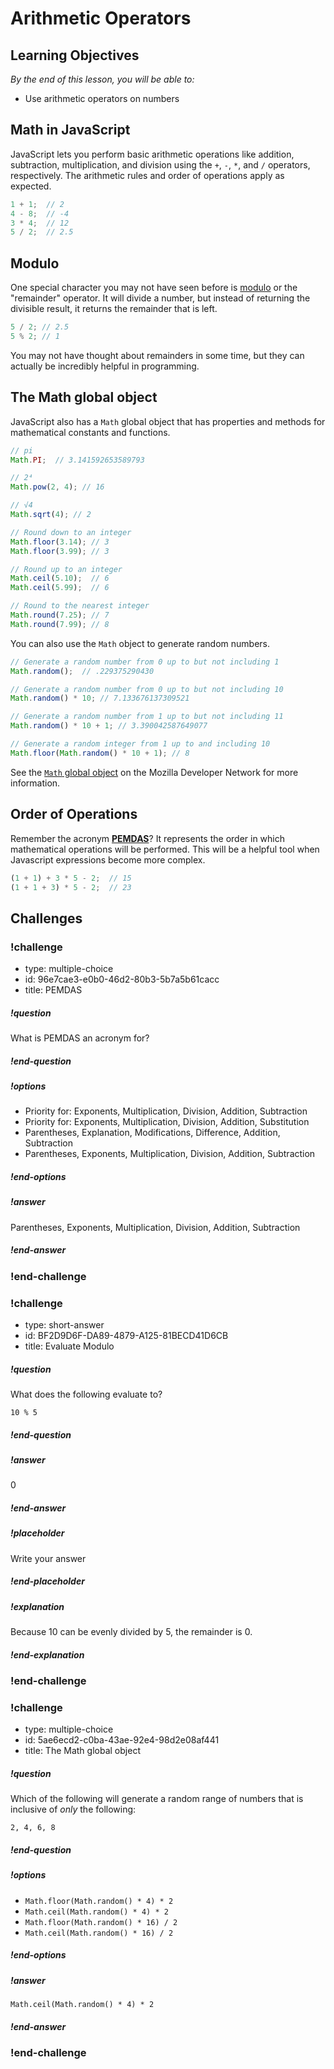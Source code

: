 # Arithmetic Operators

## Learning Objectives

_By the end of this lesson, you will be able to:_

* Use arithmetic operators on numbers

## Math in JavaScript

JavaScript lets you perform basic arithmetic operations like addition, subtraction, multiplication, and division using the `+`, `-`, `*`, and `/` operators, respectively. The arithmetic rules and order of operations apply as expected.

```javascript
1 + 1;  // 2
4 - 8;  // -4
3 * 4;  // 12
5 / 2;  // 2.5
```

## Modulo

One special character you may not have seen before is [modulo](https://developer.mozilla.org/en-US/docs/Web/JavaScript/Reference/Operators/Arithmetic_Operators#Remainder_()) or the "remainder" operator. It will divide a number, but instead of returning the divisible result, it returns the remainder that is left.

```js
5 / 2; // 2.5
5 % 2; // 1
```

You may not have thought about remainders in some time, but they can actually be incredibly helpful in programming.

## The Math global object

JavaScript also has a `Math` global object that has properties and methods for mathematical constants and functions.

```javascript
// pi
Math.PI;  // 3.141592653589793

// 2⁴
Math.pow(2, 4); // 16

// √4
Math.sqrt(4); // 2

// Round down to an integer
Math.floor(3.14); // 3
Math.floor(3.99); // 3

// Round up to an integer
Math.ceil(5.10);  // 6
Math.ceil(5.99);  // 6

// Round to the nearest integer
Math.round(7.25); // 7
Math.round(7.99); // 8
```

You can also use the `Math` object to generate random numbers.

```javascript
// Generate a random number from 0 up to but not including 1
Math.random();  // .229375290430

// Generate a random number from 0 up to but not including 10
Math.random() * 10; // 7.133676137309521

// Generate a random number from 1 up to but not including 11
Math.random() * 10 + 1; // 3.390042587649077

// Generate a random integer from 1 up to and including 10
Math.floor(Math.random() * 10 + 1); // 8
```

See the [`Math` global object](https://developer.mozilla.org/en-US/docs/Web/JavaScript/Reference/Global_Objects/Math) on the Mozilla Developer Network for more information.

## Order of Operations

Remember the acronym [__PEMDAS__](https://en.wikipedia.org/wiki/Order_of_operations#Mnemonics)? It represents the order in which mathematical operations will be performed. This will be a helpful tool when Javascript expressions become more complex.

```javascript
(1 + 1) + 3 * 5 - 2;  // 15
(1 + 1 + 3) * 5 - 2;  // 23
```

## Challenges

<!-- Question -->

### !challenge

* type: multiple-choice
* id: 96e7cae3-e0b0-46d2-80b3-5b7a5b61cacc
* title: PEMDAS

##### !question

What is PEMDAS an acronym for?

##### !end-question

##### !options

* Priority for: Exponents, Multiplication, Division, Addition, Subtraction
* Priority for: Exponents, Multiplication, Division, Addition, Substitution
* Parentheses, Explanation, Modifications, Difference, Addition, Subtraction
* Parentheses, Exponents, Multiplication, Division, Addition, Subtraction

##### !end-options

##### !answer

Parentheses, Exponents, Multiplication, Division, Addition, Subtraction

##### !end-answer

### !end-challenge

<!-- Question -->

### !challenge

* type: short-answer
* id: BF2D9D6F-DA89-4879-A125-81BECD41D6CB
* title: Evaluate Modulo

##### !question

What does the following evaluate to?

```
10 % 5
```

##### !end-question

##### !answer

0

##### !end-answer

##### !placeholder

Write your answer

##### !end-placeholder

##### !explanation

Because 10 can be evenly divided by 5, the remainder is 0.

##### !end-explanation

### !end-challenge

<!-- Question -->

### !challenge

* type: multiple-choice
* id: 5ae6ecd2-c0ba-43ae-92e4-98d2e08af441
* title: The Math global object

##### !question

Which of the following will generate a random range of numbers that is inclusive of _only_ the following:

```
2, 4, 6, 8
```

##### !end-question

##### !options


* `Math.floor(Math.random() * 4) * 2`
* `Math.ceil(Math.random() * 4) * 2`
* `Math.floor(Math.random() * 16) / 2`
* `Math.ceil(Math.random() * 16) / 2`


##### !end-options

##### !answer

`Math.ceil(Math.random() * 4) * 2`

##### !end-answer

### !end-challenge
